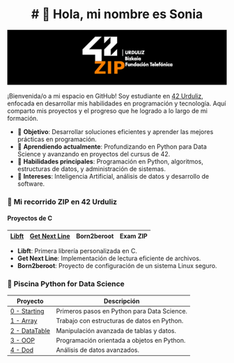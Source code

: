 <div align="center">
  <h1 align="center"># 👋 Hola, mi nombre es Sonia</h1>
</div>

![Banner de 42 zip](./imagenes/42ZIP_urduliz.png)

¡Bienvenida/o a mi espacio en GitHub! Soy estudiante en [42 Urduliz](https://www.42urduliz.com/), enfocada en desarrollar mis habilidades en programación y tecnología. Aquí comparto mis proyectos y el progreso que he logrado a lo largo de mi formación.  

- 🎯 **Objetivo**: Desarrollar soluciones eficientes y aprender las mejores prácticas en programación.  
- 🌱 **Aprendiendo actualmente**: Profundizando en Python para Data Science y avanzando en proyectos del cursus de 42.  
- 🔧 **Habilidades principales**: Programación en Python, algoritmos, estructuras de datos, y administración de sistemas.  
- 🚀 **Intereses**: Inteligencia Artificial, análisis de datos y desarrollo de software.  


### 🚀 **Mi recorrido ZIP en 42 Urduliz**


#### Proyectos de C
| [Libft](https://github.com/svarelavila/LIBFT) | [Get Next Line](https://github.com/svarelavila/get_next_line) | Born2beroot | Exam ZIP
|---|---|---|---|

- **Libft**: Primera librería personalizada en C.
- **Get Next Line**: Implementación de lectura eficiente de archivos.
- **Born2beroot**: Proyecto de configuración de un sistema Linux seguro.

<!--
#### 🐍 Proyectos de la Piscina Python for Data Science
[0 - Starting ](https://github.com/svilavarela/Python-for-datascience_Starting)| [1 - Array](https://github.com/svilavarela/Python-for-datascience_Array)| [2 - DataTable](https://github.com/svarelavila/Datascience-DataTable) | [3 - OOP](https://github.com/svarelavila/Datascience-OOP) | [4 - Dod](https://github.com/svarelavila/Datascience-Dod) |
|---|---|---|---|---|

- **Starting**: Primeros pasos en Python para Data Science.
- **Array**: Trabajo con estructuras de datos en Python.
- **DataTable**: Manipulación avanzada de tablas y datos.
- **OOP**: Programación orientada a objetos en Python.
- **Dod**: Análisis de datos avanzados.
-->
### 🐍 **Piscina Python for Data Science**

| **Proyecto** | **Descripción** |
|--------------|------------------|
| [0 - Starting](https://github.com/svilavarela/Python-for-datascience_Starting) | Primeros pasos en Python para Data Science. |
| [1 - Array](https://github.com/svilavarela/Python-for-datascience_Array) | Trabajo con estructuras de datos en Python. |
| [2 - DataTable](https://github.com/svarelavila/Datascience-DataTable) | Manipulación avanzada de tablas y datos. |
| [3 - OOP](https://github.com/svarelavila/Datascience-OOP) | Programación orientada a objetos en Python. |
| [4 - Dod](https://github.com/svarelavila/Datascience-Dod) | Análisis de datos avanzados. |



<!--
**svilavarela/svilavarela** is a ✨ _special_ ✨ repository because its `README.md` (this file) appears on your GitHub profile.

Here are some ideas to get you started:

- 🔭 I’m currently working on ...
- 🌱 I’m currently learning ...
- 👯 I’m looking to collaborate on ...
- 🤔 I’m looking for help with ...
- 💬 Ask me about ...
- 📫 How to reach me: ...
- 😄 Pronouns: ...
- ⚡ Fun fact: ...
-->
